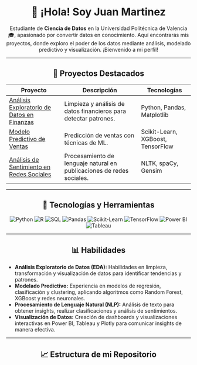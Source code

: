<h1 align="center">👋 ¡Hola! Soy Juan Martinez</h1>

<p align="center">
  Estudiante de <b>Ciencia de Datos</b> en la Universidad Politécnica de Valencia 🎓, apasionado por convertir datos en conocimiento. Aquí encontrarás mis proyectos, donde exploro el poder de los datos mediante análisis, modelado predictivo y visualización. ¡Bienvenido a mi perfil!
</p>

---

<h2 align="center">💼 Proyectos Destacados</h2>

<div align="center">

| Proyecto | Descripción | Tecnologías |
|----------|-------------|-------------|
| [Análisis Exploratorio de Datos en Finanzas](https://github.com/juanmartineezz/proyecto1) | Limpieza y análisis de datos financieros para detectar patrones. | Python, Pandas, Matplotlib |
| [Modelo Predictivo de Ventas](https://github.com/juanmartineezz/proyecto2) | Predicción de ventas con técnicas de ML. | Scikit-Learn, XGBoost, TensorFlow |
| [Análisis de Sentimiento en Redes Sociales](https://github.com/juanmartineezz/proyecto3) | Procesamiento de lenguaje natural en publicaciones de redes sociales. | NLTK, spaCy, Gensim |

</div>

---

<h2 align="center">🚀 Tecnologías y Herramientas</h2>

<div align="center">
  
  ![Python](https://img.shields.io/badge/-Python-3776AB?style=for-the-badge&logo=python&logoColor=white)
  ![R](https://img.shields.io/badge/-R-276DC3?style=for-the-badge&logo=r&logoColor=white)
  ![SQL](https://img.shields.io/badge/-SQL-4479A1?style=for-the-badge&logo=postgresql&logoColor=white)
  ![Pandas](https://img.shields.io/badge/-Pandas-150458?style=for-the-badge&logo=pandas)
  ![Scikit-Learn](https://img.shields.io/badge/-Scikit%20Learn-F7931E?style=for-the-badge&logo=scikit-learn&logoColor=white)
  ![TensorFlow](https://img.shields.io/badge/-TensorFlow-FF6F00?style=for-the-badge&logo=tensorflow&logoColor=white)
  ![Power BI](https://img.shields.io/badge/-Power%20BI-F2C811?style=for-the-badge&logo=powerbi&logoColor=black)
  ![Tableau](https://img.shields.io/badge/-Tableau-E97627?style=for-the-badge&logo=tableau&logoColor=white)
  
</div>

---

<h2 align="center">📊 Habilidades</h2>

- **Análisis Exploratorio de Datos (EDA):** Habilidades en limpieza, transformación y visualización de datos para identificar tendencias y patrones.
- **Modelado Predictivo:** Experiencia en modelos de regresión, clasificación y clustering, aplicando algoritmos como Random Forest, XGBoost y redes neuronales.
- **Procesamiento de Lenguaje Natural (NLP):** Análisis de texto para obtener insights, realizar clasificaciones y análisis de sentimientos.
- **Visualización de Datos:** Creación de dashboards y visualizaciones interactivas en Power BI, Tableau y Plotly para comunicar insights de manera efectiva.

---

<h2 align="center">📈 Estructura de mi Repositorio</h2>

